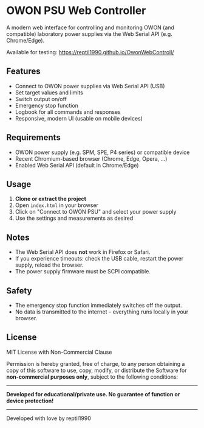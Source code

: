 # OWON PSU Web Controller

A modern web interface for controlling and monitoring OWON (and compatible) laboratory power supplies via the Web Serial API (e.g. Chrome/Edge).

Available for testing: https://reptil1990.github.io/OwonWebControll/

## Features

- Connect to OWON power supplies via Web Serial API (USB)
- Set target values and limits
- Switch output on/off
- Emergency stop function
- Logbook for all commands and responses
- Responsive, modern UI (usable on mobile devices)

## Requirements

- OWON power supply (e.g. SPM, SPE, P4 series) or compatible device
- Recent Chromium-based browser (Chrome, Edge, Opera, ...)
- Enabled Web Serial API (default in Chrome/Edge)

## Usage

1. **Clone or extract the project**
2. Open `index.html` in your browser
3. Click on "Connect to OWON PSU" and select your power supply
4. Use the settings and measurements as desired

## Notes

- The Web Serial API does **not** work in Firefox or Safari.
- If you experience timeouts: check the USB cable, restart the power supply, reload the browser.
- The power supply firmware must be SCPI compatible.

## Safety

- The emergency stop function immediately switches off the output.
- No data is transmitted to the internet – everything runs locally in your browser.

## License

MIT License with Non-Commercial Clause

Permission is hereby granted, free of charge, to any person obtaining a copy
of this software to use, copy, modify, or distribute the Software for 
**non-commercial purposes only**, subject to the following conditions:

---

**Developed for educational/private use. No guarantee of function or device protection!**

---

Developed with love by reptil1990
